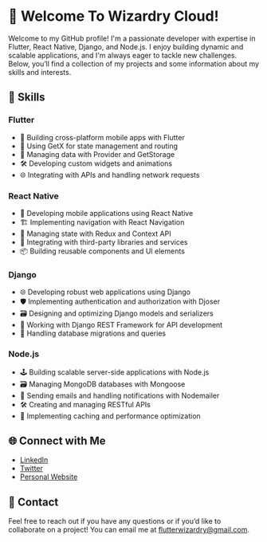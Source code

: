 # 👋 Welcome To Wizardry Cloud!

Welcome to my GitHub profile! I'm a passionate developer with expertise in Flutter, React Native, Django, and Node.js. I enjoy building dynamic and scalable applications, and I'm always eager to tackle new challenges. Below, you’ll find a collection of my projects and some information about my skills and interests.

## 🚀 Skills

### Flutter
- 📱 Building cross-platform mobile apps with Flutter
- 🎨 Using GetX for state management and routing
- 🔄 Managing data with Provider and GetStorage
- 🛠️ Developing custom widgets and animations
- 🌐 Integrating with APIs and handling network requests

### React Native
- 📱 Developing mobile applications using React Native
- 🏗️ Implementing navigation with React Navigation
- 💬 Managing state with Redux and Context API
- 🔌 Integrating with third-party libraries and services
- 📦 Building reusable components and UI elements

### Django
- 🌐 Developing robust web applications using Django
- 🛡️ Implementing authentication and authorization with Djoser
- 🗃️ Designing and optimizing Django models and serializers
- 🔧 Working with Django REST Framework for API development
- 🔄 Handling database migrations and queries

### Node.js
- 🕹️ Building scalable server-side applications with Node.js
- 🗃️ Managing MongoDB databases with Mongoose
- 📧 Sending emails and handling notifications with Nodemailer
- 🛠️ Creating and managing RESTful APIs
- 🔄 Implementing caching and performance optimization


## 🌐 Connect with Me
- [LinkedIn](link-to-your-linkedin)
- [Twitter](link-to-your-twitter)
- [Personal Website](link-to-your-website)

## 📧 Contact
Feel free to reach out if you have any questions or if you’d like to collaborate on a project! You can email me at [flutterwizardry@gmail.com](mailto:flutterwizardry@gmail.com).
